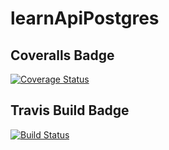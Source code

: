 # learnApiPostgres

## Coveralls Badge
[![Coverage Status](https://coveralls.io/repos/github/ricahcyuzuzo/learnApiPostgres/badge.svg?branch=master)](https://coveralls.io/github/ricahcyuzuzo/learnApiPostgres?branch=master)

## Travis Build Badge
[![Build Status](https://travis-ci.org/ricahcyuzuzo/learnApiPostgres.svg?branch=master)](https://travis-ci.org/ricahcyuzuzo/learnApiPostgres)
